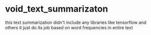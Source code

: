 # void_text_summarizaton
this text summarization didn't include any libraries like tensorflow and others it just do its job based on word frequencies in entire text
